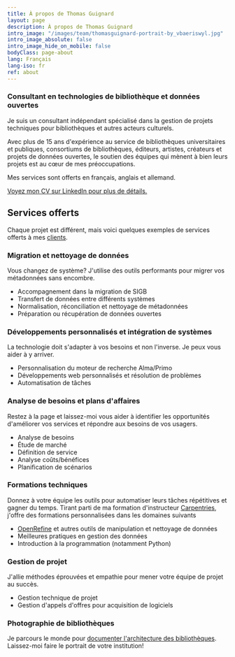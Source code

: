 ```yaml
---
title: À propos de Thomas Guignard
layout: page
description: À propos de Thomas Guignard
intro_image: "/images/team/thomasguignard-portrait-by_vbaeriswyl.jpg"
intro_image_absolute: false
intro_image_hide_on_mobile: false
bodyClass: page-about
lang: Français
lang-iso: fr
ref: about
---
```


### Consultant en technologies de bibliothèque et données ouvertes

Je suis un consultant indépendant spécialisé dans la gestion de projets techniques pour bibliothèques et autres
acteurs culturels.

Avec plus de 15 ans d'expérience au service de bibliothèques universitaires et publiques, consortiums de bibliothèques,
éditeurs, artistes, créateurs et projets de données ouvertes, le soutien des équipes qui mènent à bien leurs projets est au
cœur de mes préoccupations.

Mes services sont offerts en français, anglais et allemand.

[Voyez mon CV sur LinkedIn pour plus de détails.](https://www.linkedin.com/in/thomasguignard/)

## Services offerts

Chaque projet est différent, mais voici quelques exemples de services offerts à mes [clients](../projets).

### Migration et nettoyage de données

Vous changez de système? J'utilise des outils performants pour migrer vos métadonnées sans encombre.

* Accompagnement dans la migration de SIGB
* Transfert de données entre différents systèmes
* Normalisation, réconciliation et nettoyage de métadonnées
* Préparation ou récupération de données ouvertes

### Développements personnalisés et intégration de systèmes

La technologie doit s'adapter à vos besoins et non l'inverse. Je peux vous aider à y arriver.

* Personnalisation du moteur de recherche Alma/Primo
* Développements web personnalisés et résolution de problèmes
* Automatisation de tâches

### Analyse de besoins et plans d'affaires

Restez à la page et laissez-moi vous aider à identifier les opportunités d'améliorer vos services et répondre aux besoins de vos usagers.

* Analyse de besoins
* Étude de marché
* Définition de service
* Analyse coûts/bénéfices
* Planification de scénarios

### Formations techniques

Donnez à votre équipe les outils pour automatiser leurs tâches répétitives et gagner du temps. Tirant parti de ma formation d'instructeur 
[Carpentries](https://carpentries.org/), j'offre des formations personnalisées dans les domaines suivants

* [OpenRefine](https://openrefine.org/) et autres outils de manipulation et nettoyage de données
* Meilleures pratiques en gestion des données
* Introduction à la programmation (notamment Python)

### Gestion de projet

J'allie méthodes éprouvées et empathie pour mener votre équipe de projet au succès.

* Gestion technique de projet
* Gestion d'appels d'offres pour acquisition de logiciels

### Photographie de bibliothèques

Je parcours le monde pour [documenter l'architecture des bibliothèques](https://thomasguignard.photo/library-portfolio/). Laissez-moi faire le portrait de votre institution!